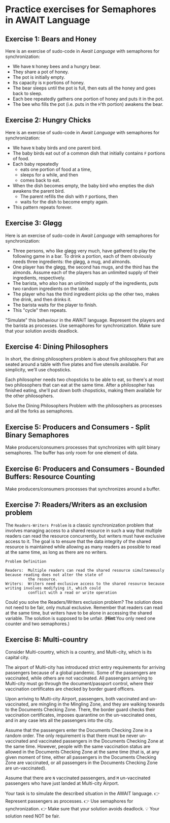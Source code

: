 # Practice exercises for Semaphores in AWAIT Language

## Exercise 1: Bears and Honey
Here is an exercise of sudo-code in _Await Language_ with semaphores for synchronization:

- We have `N` honey bees and a hungry bear.
- They share a pot of honey.
- The pot is initially empty.
- Its capacity is `H` portions of honey.
- The bear sleeps until the pot is full, then eats all the honey and goes back to sleep.
- Each bee repeatedly gathers one portion of honey and puts it in the pot.
- The bee who fills the pot (i.e. puts in the `H`'th portion) awakens the bear.

## Exercise 2: Hungry Chicks
Here is an exercise of sudo-code in _Await Language_ with semaphores for synchronization:

- We have `N` baby birds and one parent bird.
- The baby birds eat out of a common dish that initially contains `F` portions of food.
- Each baby repeatedly
    - eats one portion of food at a time,
    - sleeps for a while, and then
    - comes back to eat.
- When the dish becomes empty, the baby bird who empties the dish awakens the parent bird.
    - The parent refills the dish with `F` portions, then
    - waits for the dish to become empty again.
- This pattern repeats forever.

## Exercise 3: Gløgg
Here is an exercise of sudo-code in _Await Language_ with semaphores for synchronization:

- Three persons, who like gløgg very much, have gathered to play the following game in a bar. To drink a portion, each 
   of them obviously needs three ingredients: the gløgg, a mug, and almonds. 
- One player has the gløgg, the second has mugs, and the third has the almonds. Assume each of the players has an 
  unlimited supply of their ingredients, respectively. 
- The barista, who also has an unlimited supply of the ingredients, puts two random ingredients on the table. 
- The player who has the third ingredient picks up the other two, makes the drink, and then drinks it. 
- The barista waits for the player to finish. 
- This "cycle" then repeats.

"Simulate" this behaviour in the AWAIT language. Represent the players and the barista as processes. Use semaphores for
synchronization. Make sure that your solution avoids deadlock.

## Exercise 4: Dining Philosophers
In short, the dining philosophers problem is about five philosophers that are seated around a table with five plates 
and five utensils available. For simplicity, we'll use chopsticks. 

Each philosopher needs two chopsticks to be able to eat, so there's at most two philosophers that can eat at the same 
time. After a philosopher has finished eating, she'll put down both chopsticks, making them available for the other 
philosophers.

Solve the Dining Philosophers Problem with the philosophers as processes and all the forks as semaphores.

## Exercise 5: Producers and Consumers - Split Binary Semaphores
Make producers/consumers processes that synchronizes with split binary semaphores.
The buffer has only room for one element of data.

## Exercise 6: Producers and Consumers - Bounded Buffers: Resource Counting
Make producers/consumers processes that synchronizes around a buffer.

## Exercise 7: Readers/Writers as an exclusion problem 

The `Readers-Writers Problem` is a classic synchronization problem that involves managing access to a shared resource in 
such a way that multiple readers can read the resource concurrently, but writers must have exclusive access to it. The 
goal is to ensure that the data integrity of the shared resource is maintained while allowing as many readers as 
possible to read at the same time, as long as there are no writers.

    Problem Definition

    Readers:  Multiple readers can read the shared resource simultaneously because reading does not alter the state of 
              the resource.
    Writers:  Writers need exclusive access to the shared resource because writing involves modifying it, which could 
              conflict with a read or write operation

Could you solve the Readers/Writers exclusion problem? The solution does not need to be fair, only mutual exclusive.
Remember that readers can read at the same time, but writers have to be alone in accessing the shared variable.
The solution is supposed to be unfair. (**Hint**:You only need one counter and two semaphores.)

## Exercise 8: Multi-country

Consider Multi-country, which is a country, and Multi-city, which is its capital city.

The airport of Multi-city has introduced strict entry requirements for arriving passengers because of a global pandemic.
Some of the passengers are vaccinated, while others are not vaccinated. All passengers arriving to Multi-city must go
through the document/passport control, where their vaccination certificates are checked by border guard officers.

Upon arriving to Multi-city Airport, passengers, both vaccinated and un-vaccinated, are mingling in the Mingling Zone,
and they are walking towards to the Documents Checking Zone. There, the border guard checks their vaccination
certificates, imposes quarantine on the un-vaccinated ones, and in any case lets all the passengers into the city.

Assume that the passengers enter the Documents Checking Zone in a random order. The only requirement is that there must
be never un-vaccinated and vaccinated passengers in the Documents Checking Zone at the same time. However, people with
the same vaccination status are allowed in the Documents Checking Zone at the same time (that is, at any given moment of
time, either all passengers in the Documents Checking Zone are vaccinated, or all passengers in the Documents Checking
Zone are un-vaccinated).

Assume that there are `N` vaccinated passengers, and `M` un-vaccinated passengers who have just landed at Multi-city
Airport.

Your task is to simulate the described situation in the AWAIT language.
👉 Represent passengers as processes.
👉 Use semaphores for synchronization.
👉 Make sure that your solution avoids deadlock.
💡 Your solution need NOT be fair.